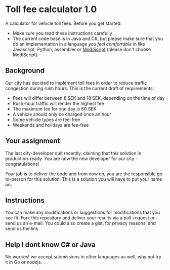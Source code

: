 # Toll fee calculator 1.0
A calculator for vehicle toll fees. Before you get started:

* Make sure you read these instructions carefully
* The current code base is in Java and C#, but please make sure that you do an implementation in a language *you feel comfortable* in like Javascript, Python, assembler or [ModiScript](https://en.wikipedia.org/wiki/ModiScript) (please don't choose ModiScript). 

## Background
Our city has decided to implement toll fees in order to reduce traffic congestion during rush hours.
This is the current draft of requirements:
 
* Fees will differ between 8 SEK and 18 SEK, depending on the time of day 
* Rush-hour traffic will render the highest fee
* The maximum fee for one day is 60 SEK
* A vehicle should only be charged once an hour
* Some vehicle types are fee-free
* Weekends and holidays are fee-free

## Your assignment
The last city-developer quit recently, claiming that this solution is production-ready. 
You are now the new developer for our city - congratulations! 

Your job is to deliver the code and from now on, you are the responsible go-to-person for this solution. This is a solution you will have to put your name on. 

## Instructions
You can make any modifications or suggestions for modifications that you see fit. Fork this repository and deliver your results via a pull-request or send us an e-mail. You could also create a gist, for privacy reasons, and send us the link.

## Help I dont know C# or Java
No worries! we accept submissions in other languages as well, why not try it in Go or nodejs.
